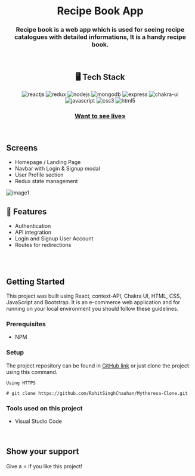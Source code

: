 <h1 align="center">Recipe Book App</h1>

<h3 align="center">Recipe book is a web app which is used for seeing recipe catalogues with detailed informations, It is a handy recipe book.</h3>

<br />

<h2 align="center">🖥️ Tech Stack</h2>

<p align="center">
  <img src="https://img.shields.io/badge/React-20232A?style=for-the-badge&logo=react&logoColor=61DAFB" alt="reactjs" />
  <img src="https://img.shields.io/badge/redux-%23593d88.svg?style=for-the-badge&logo=redux&logoColor=white" alt="redux" />
  <img src="https://img.shields.io/badge/node.js-6DA55F?style=for-the-badge&logo=node.js&logoColor=white" alt="nodejs" />
  <img src="https://img.shields.io/badge/MongoDB-%234ea94b.svg?style=for-the-badge&logo=mongodb&logoColor=white" alt="mongodb" />
  <img src="https://img.shields.io/badge/express.js-%23404d59.svg?style=for-the-badge&logo=express&logoColor=%2361DAFB" alt="express" />
  <img src="https://img.shields.io/badge/Chakra%20UI-3bc7bd?style=for-the-badge&logo=chakraui&logoColor=white" alt="chakra-ui" />
  <img src="https://img.shields.io/badge/JavaScript-323330?style=for-the-badge&logo=javascript&logoColor=F7DF1E" alt="javascript" />
  <img src="https://img.shields.io/badge/CSS3-1572B6?style=for-the-badge&logo=css3&logoColor=white" alt="css3" />
  <img src="https://img.shields.io/badge/HTML5-E34F26?style=for-the-badge&logo=html5&logoColor=white" alt="html5" />
</p>

<h3 align="center"><a href="https://recipe-book-mauve.vercel.app/"><strong>Want to see live»</strong></a></h3>

<br />

## Screens 
- Homepage / Landing Page
- Navbar with Login & Signup modal
- User Profile section
- Redux state management
 
<img src="https://postimg.cc/rdjqG890](https://i.postimg.cc/FR514zdZ/Screenshot-27.png" alt="image1" />

<br />


## 🚀 Features
- Authentication
- API integration
- Login and Signup User Account
- Routes for redirections 
 

<br />
 

<br />
 
## Getting Started

This project was built using React, context-API, Chakra UI, HTML, CSS, JavaScript and Bootstrap. It is an e-commerce web application and for running on your local environment you should follow these guidelines.

### Prerequisites
- NPM

### Setup


The project repository can be found in [GitHub link](https://github.com/RohitSinghChauhan/Mytheresa-Clone) or just clone the project using this command.


```
Using HTTPS

# git clone https://github.com/RohitSinghChauhan/Mytheresa-Clone.git
```

### Tools used on this project

- Visual Studio Code  
 

<br />




## Show your support

Give a ⭐️ if you like this project!
